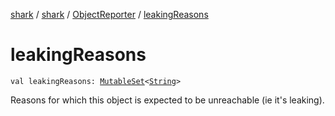 [shark](../../index.md) / [shark](../index.md) / [ObjectReporter](index.md) / [leakingReasons](./leaking-reasons.md)

# leakingReasons

`val leakingReasons: `[`MutableSet`](https://kotlinlang.org/api/latest/jvm/stdlib/kotlin.collections/-mutable-set/index.html)`<`[`String`](https://kotlinlang.org/api/latest/jvm/stdlib/kotlin/-string/index.html)`>`

Reasons for which this object is expected to be unreachable (ie it's leaking).

